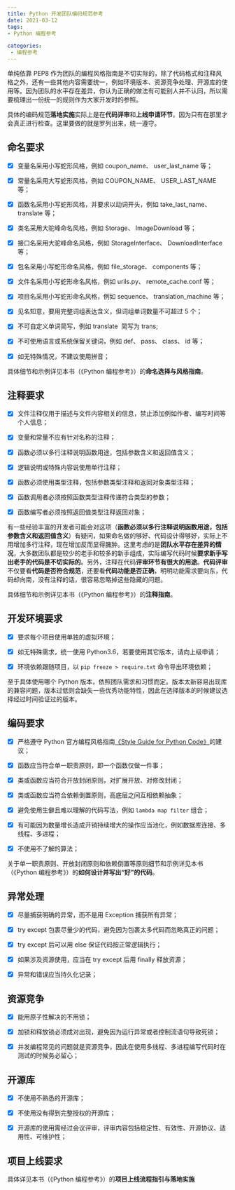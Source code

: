 ```yaml
---
title: Python 开发团队编码规范参考
date: 2021-03-12
tags:
- Python 编程参考

categories:
 - 编程参考
---
```


单纯依靠 PEP8 作为团队的编程风格指南是不切实际的，除了代码格式和注释风格之外，还有一些其他内容需要统一，例如环境版本、资源竞争处理、开源库的使用等。因为团队的水平存在差异，你认为正确的做法有可能别人并不认同，所以需要梳理出一份统一的规则作为大家开发时的参照。

具体的编码规范**落地实施**实际上是在**代码评审**和**上线申请环节**，因为只有在那里才会真正进行检查。这里要做的就是罗列出来，统一遵守。


## 命名要求


- [x] 变量名采用小写蛇形风格，例如 coupon_name、 user_last_name 等；
- [x] 常量名采用大写蛇形风格，例如 COUPON_NAME、 USER_LAST_NAME 等；
- [x] 函数名采用小写蛇形风格，并要求以动词开头，例如 take_last_name、 translate 等；
- [x] 类名采用大驼峰命名风格，例如 Storage、 ImageDownload 等；
- [x] 接口名采用大驼峰命名风格，例如 StorageInterface、 DownloadInterface 等；
- [x] 包名采用小写蛇形命名风格，例如 file_storage、 components 等；
- [x] 文件名采用小写蛇形命名风格，例如 urils.py、 remote_cache.conf 等；
- [x] 项目名采用小写蛇形命名风格，例如 sequence、 translation_machine 等；
- [x] 见名知意，要用完整词组表达含义，但词组单词数量不可超过 5 个；
- [x] 不可自定义单词简写，例如  translate  简写为  trans;
- [x] 不可使用语言或系统保留关键词，例如 def、 pass、 class、 id 等；
- [x] 如无特殊情况，不建议使用拼音；



具体细节和示例详见本书（《Python 编程参考》）的**命名选择与风格指南**。


## 注释要求


- [x] 文件注释仅用于描述与文件内容相关的信息，禁止添加例如作者、编写时间等个人信息；
- [x] 变量和常量不应有针对名称的注释；
- [x] 函数必须以多行注释说明函数用途，包括参数含义和返回值含义；
- [x] 逻辑说明或特殊内容说使用单行注释；
- [x] 函数必须使用类型注释，包括参数类型注释和返回对象类型注释；
- [x] 函数调用者必须按照函数类型注释传递符合类型的参数；
- [x] 函数编写者必须按照返回值类型注释返回对象；



有一些经验丰富的开发者可能会对这项（**函数必须以多行注释说明函数用途，包括参数含义和返回值含义**）有疑问，如果命名做的够好、代码设计得够好，实际上不用增加多行注释，现在增加反而显得臃肿。这里考虑的是**团队水平存在差异的情况**，大多数团队都是较少的老手和较多的新手组成，实际编写代码时候**要求新手写出老手的代码是不切实际的**。另外，注释在代码**评审环节有很大的用途**。**代码评审**不仅要看**代码是否符合规范**，还要看**代码功能是否正确**，明明功能需求要向东，代码却向南，没有注释的话，很容易忽略掉这些隐藏的问题。


具体细节和示例详见本书（《Python 编程参考》）的**注释指南**。


## 开发环境要求


- [x] 要求每个项目使用单独的虚拟环境；
- [x] 如无特殊需求，统一使用 Python3.6，若要使用其它版本，请向上级申请；
- [x] 环境依赖跟随项目，以 `pip freeze > require.txt` 命令导出环境依赖；



至于具体使用哪个 Python 版本，依照团队需求和习惯而定。版本太新容易出现库的兼容问题，版本过低则会缺失一些优秀功能特性，因此在选择版本的时候建议选择经过时间验证过的版本。


## 编码要求


- [x] 严格遵守 Python 官方编程风格指南[《Style Guide for Python Code》](https://www.python.org/dev/peps/pep-0008/)的建议；
- [x] 函数应当符合单一职责原则，即一个函数仅做一件事；
- [x] 类或函数应当符合开放封闭原则，对扩展开放、对修改封闭；
- [x] 类或函数应当符合依赖倒置原则，高底层之间互相依赖抽象；
- [x] 避免使用生僻且难以理解的代码写法，例如 `lambda map filter` 组合；
- [x] 有可能因为数量增长造成开销持续增大的操作应当池化，例如数据库连接、多线程、多进程；
- [x] 不使用不了解的算法；



关于单一职责原则、开放封闭原则和依赖倒置等原则细节和示例详见本书（《Python 编程参考》）的**如何设计并写出“好”的代码**。



## 异常处理


- [x] 尽量捕获明确的异常，而不是用 Exception 捕获所有异常；
- [x] try except 包裹尽量少的代码，避免因为包裹太多代码而忽略真正的问题；
- [x] try except 后可以用 else 保证代码按正常逻辑执行；
- [x] 如果涉及资源使用，应当在 try except 后用 finally 释放资源；
- [x] 异常和错误应当持久化记录；




## 资源竞争


- [x] 能用原子性解决的不用锁；
- [x] 加锁和释放锁必须成对出现，避免因为运行异常或者控制流语句导致死锁；
- [x] 并发编程常见的问题就是资源竞争，因此在使用多线程、多进程编写代码时在测试的时候务必留心；






## 开源库


- [x] 不使用不熟悉的开源库；
- [x] 不使用没有得到完整授权的开源库；
- [x] 开源库的使用需经过会议评审，评审内容包括稳定性、有效性、开源协议、适用性、可维护性；




## 项目上线要求


具体详见本书（《Python 编程参考》）的**项目上线流程指引与落地实施**

<Vssue :title="$title" />